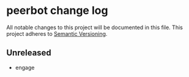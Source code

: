 # peerbot change log

All notable changes to this project will be documented in this file.
This project adheres to [Semantic Versioning](http://semver.org/).

## Unreleased
* engage
